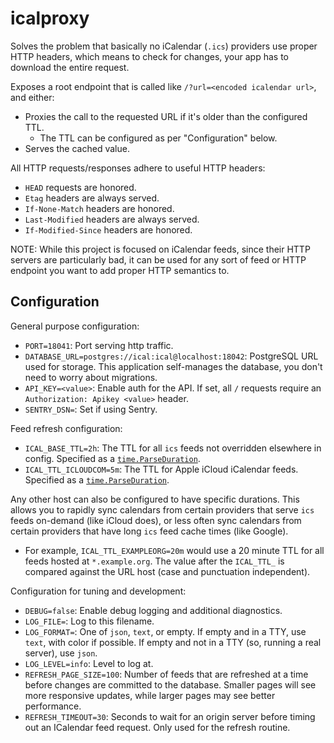 # icalproxy

Solves the problem that basically no iCalendar (`.ics`) providers use proper HTTP headers,
which means to check for changes, your app has to download the entire request.

Exposes a root endpoint that is called like `/?url=<encoded icalendar url>`,
and either:

- Proxies the call to the requested URL if it's older than the configured TTL.
  - The TTL can be configured as per "Configuration" below.
- Serves the cached value.

All HTTP requests/responses adhere to useful HTTP headers:
- `HEAD` requests are honored.
- `Etag` headers are always served.
- `If-None-Match` headers are honored.
- `Last-Modified` headers are always served.
- `If-Modified-Since` headers are honored.

NOTE: While this project is focused on iCalendar feeds,
since their HTTP servers are particularly bad,
it can be used for any sort of feed or HTTP endpoint you want to add proper HTTP semantics to.

## Configuration

General purpose configuration:

- `PORT=18041`: Port serving http traffic.
- `DATABASE_URL=postgres://ical:ical@localhost:18042`: PostgreSQL URL used for storage.
  This application self-manages the database, you don't need to worry about migrations.
- `API_KEY=<value>`: Enable auth for the API. If set,
  all `/` requests require an `Authorization: Apikey <value>` header.
- `SENTRY_DSN=`: Set if using Sentry.

Feed refresh configuration:

- `ICAL_BASE_TTL=2h`: The TTL for all `ics` feeds not overridden elsewhere in config.
  Specified as a [`time.ParseDuration`](https://pkg.go.dev/time#ParseDuration).
- `ICAL_TTL_ICLOUDCOM=5m`: The TTL for Apple iCloud iCalendar feeds.
  Specified as a [`time.ParseDuration`](https://pkg.go.dev/time#ParseDuration).

Any other host can also be configured to have specific durations.
This allows you to rapidly sync calendars from certain providers that serve `ics` feeds on-demand (like iCloud does),
or less often sync calendars from certain providers that have long `ics` feed cache times (like Google).

- For example, `ICAL_TTL_EXAMPLEORG=20m` would use a 20 minute TTL for all feeds hosted at `*.example.org`.
  The value after the `ICAL_TTL_` is compared against the URL host (case and punctuation independent).

Configuration for tuning and development:

- `DEBUG=false`: Enable debug logging and additional diagnostics.
- `LOG_FILE=`: Log to this filename.
- `LOG_FORMAT=`: One of `json`, `text`, or empty. If empty and in a TTY, use `text`, with color if possible.
  If empty and not in a TTY (so, running a real server), use `json`.
- `LOG_LEVEL=info`: Level to log at.
- `REFRESH_PAGE_SIZE=100`: Number of feeds that are refreshed at a time before changes are committed to the database.
  Smaller pages will see more responsive updates, while larger pages may see better performance.
- `REFRESH_TIMEOUT=30`: Seconds to wait for an origin server before timing out an ICalendar feed request.
  Only used for the refresh routine.

